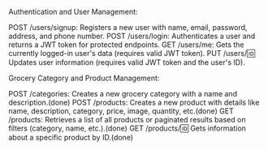 

Authentication and User Management:

POST /users/signup: Registers a new user with name, email, password, address, and phone number.
POST /users/login: Authenticates a user and returns a JWT token for protected endpoints.
GET /users/me: Gets the currently logged-in user's data (requires valid JWT token).
PUT /users/:id: Updates user information (requires valid JWT token and the user's ID).

Grocery Category and Product Management:

POST /categories: Creates a new grocery category with a name and description.(done)
POST /products: Creates a new product with details like name, description, category, price, image, quantity, etc.(done)
GET /products: Retrieves a list of all products or paginated results based on filters (category, name, etc.).(done)
GET /products/:id: Gets information about a specific product by ID.(done)
